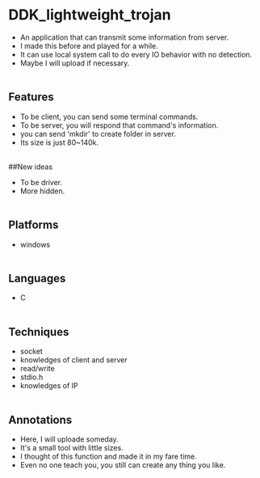 # DDK_lightweight_trojan
* An application that can transmit some information from server.
* I made this before and played for a while.
* It can use local system call to do every IO behavior with no detection. 
* Maybe I will upload if necessary.
<br><br/>

## Features
* To be client, you can send some terminal commands.
* To be server, you will respond that command's information.
* you can send 'mkdir' to create folder in server.
* Its size is just 80~140k.
<br><br/>

##New ideas
* To be driver.
* More hidden.
<br><br/>

## Platforms
* windows 
<br><br/>

## Languages
* C
<br><br/>

## Techniques
  - socket
  - knowledges of client and server
  - read/write
  - stdio.h
  - knowledges of IP
<br><br/>

## Annotations
* Here, I will uploade someday.
* It's a small tool with little sizes.
* I thought of this function and made it in my fare time.
* Even no one teach you, you still can create any thing you like. 
